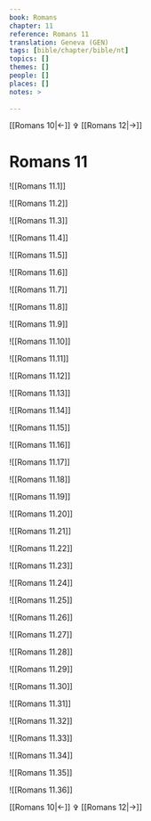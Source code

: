 ```yaml
---
book: Romans
chapter: 11
reference: Romans 11
translation: Geneva (GEN)
tags: [bible/chapter/bible/nt]
topics: []
themes: []
people: []
places: []
notes: >
  
---
```


[[Romans 10|<-]] ✞ [[Romans 12|->]]

# Romans 11

![[Romans 11.1]]

![[Romans 11.2]]

![[Romans 11.3]]

![[Romans 11.4]]

![[Romans 11.5]]

![[Romans 11.6]]

![[Romans 11.7]]

![[Romans 11.8]]

![[Romans 11.9]]

![[Romans 11.10]]

![[Romans 11.11]]

![[Romans 11.12]]

![[Romans 11.13]]

![[Romans 11.14]]

![[Romans 11.15]]

![[Romans 11.16]]

![[Romans 11.17]]

![[Romans 11.18]]

![[Romans 11.19]]

![[Romans 11.20]]

![[Romans 11.21]]

![[Romans 11.22]]

![[Romans 11.23]]

![[Romans 11.24]]

![[Romans 11.25]]

![[Romans 11.26]]

![[Romans 11.27]]

![[Romans 11.28]]

![[Romans 11.29]]

![[Romans 11.30]]

![[Romans 11.31]]

![[Romans 11.32]]

![[Romans 11.33]]

![[Romans 11.34]]

![[Romans 11.35]]

![[Romans 11.36]]

[[Romans 10|<-]] ✞ [[Romans 12|->]]
